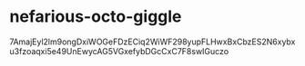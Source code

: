 # nefarious-octo-giggle
7AmajEyl2lm9ongDxiWOGeFDzECiq2WiWF298yupFLHwxBxCbzES2N6xybxu3fzoaqxi5e49UnEwycAG5VGxefybDGcCxC7F8swIGuczo
